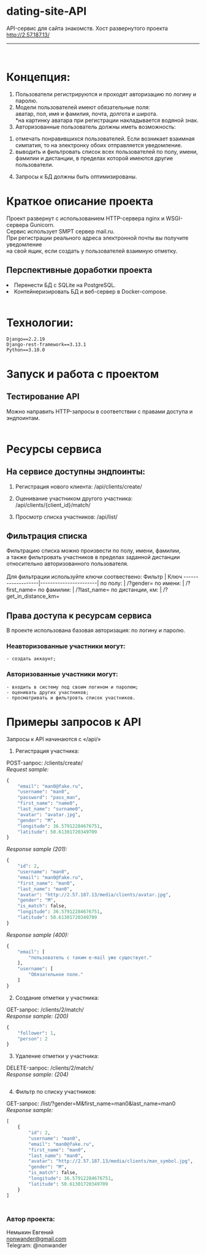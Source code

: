 # dating-site-API

API-сервис для сайта знакомств.
Хост развернутого проекта http://2.57.187.13/
<hr><br>

# Концепция:
1. Пользователи регистрируются и проходят авторизацию по логину и паролю.
2. Модели пользователей имеют обязательные поля:
<br>аватар, пол, имя и фамилия, почта, долгота и широта.
<br>*на картинку аватара при регистрации накладывается водяной знак.
3. Авторизованные пользователь должны иметь возможность:
1) отмечать понравившихся пользователей. Если возникает взаимная <br>симпатия, то на электронку обоих отправляется уведомление.
2) выводить и фильтровать список всех пользователей по полу, имени, <br>фамилии и дистанции, в пределах которой имеются другие пользователи. 
4. Запросы к БД должны быть оптимизированы.

# Краткое описание проекта
Проект развернут с использованием HTTP-сервера nginx и WSGI-сервера Gunicorn.
<br>Сервис использует SMPT сервер mail.ru.
<br>При регистрации реального адреса электронной почты вы получите уведомление
<br>на свой ящик, если создать у пользователей взаимную отметку.

## Перспективные доработки проекта
<li>Перенести БД с SQLite на PostgreSQL.
<li>Контейнеризировать БД и веб-сервер в Docker-compose.
<br><br>

# Технологии:
    Django==2.2.19
    Django-rest-framework==3.13.1
    Python==3.10.0

# Запуск и работа с проектом
## Тестирование API
Можно направить HTTP-запросы в соответствии с правами доступа и эндпоинтам.
<br><br>

# Ресурсы сервиса

## На сервисе доступны эндпоинты:
1) Регистрация нового клиента:
/api/clients/create/

2) Оценивание участником другого участника: 
/api/clients/{client_id}/match/

3) Просмотр списка участников:
/api/list/

## Фильтрация списка 
Фильтрацию списка можно произвести по полу, имени, фамилии,
<br>а также фильтровать участников в пределах заданной дистанции <br>относительно авторизованного пользователя.
<br><br>
Для фильтрации используйте ключи соотвествено:
Фильтр             | Ключ
-------------------|-----------------------|
 по полу:          | /?gender=
 по имени:         | /?first_name=
 по фамилии:       | /?last_name=
 по дистанции, км: | /?get_in_distance_km=

## Права доступа к ресурсам сервиса

В проекте использована базовая авторизация: по логину и паролю.

### Неавторизованные участники могут:

    - создать аккаунт;

### Авторизованные участники могут:

    - входить в систему под своим логином и паролем;
    - оценивать других участников;
    - просматривать и фильтровть список участников.


# Примеры запросов к API

Запросы к API начинаются с «/api/»

1) Регистрация участника:

POST-запрос: /clients/create/
<br /> *Request sample:*
```python
{
    "email": "man0@fake.ru",
    "username": "man0",
    "password": "pass_man",
    "first_name": "name0",
    "last_name": "surname0",
    "avatar": "avatar.jpg",
    "gender": "М",
    "longitude": 36.57912284676751,
    "latitude": 50.61301720349709
}
```
*Response sample (201):*
```python
{
    "id": 2,
    "username": "man0",
    "email": "man0@fake.ru",
    "first_name": "man0",
    "last_name": "man0",
    "avatar": "http://2.57.187.13/media/clients/avatar.jpg",
    "gender": "М",
    "is_match": false,
    "longitude": 36.57912284676751,
    "latitude": 50.61301720349709
}
```
*Response sample (400):*
```python
{
    "email": [
        "пользователь с таким e-mail уже существует."
    ],
    "username": [
        "Обязательное поле."
    ]
}
```

2) Создание отметки у участника:

GET-запрос: /clients/2/match/
<br /> *Response sample: (200)*
```python
{
    "follower": 1,
    "person": 2
}
```

3) Удаление отметки у участника:

DELETE-запрос: /clients/2/match/
<br /> *Response sample: (204)*
```python

```

4) Фильтр по списку участников:

GET-запрос: /list/?gender=М&first_name=man0&last_name=man0
<br /> *Response sample:*
```python
[
    {
        "id": 2,
        "username": "man0",
        "email": "man0@fake.ru",
        "first_name": "man0",
        "last_name": "man0",
        "avatar": "http://2.57.187.13/media/clients/man_symbol.jpg",
        "gender": "М",
        "is_match": false,
        "longitude": 36.57912284676751,
        "latitude": 50.61301720349709
    }
]
```

### <br /> Автор проекта:
Немыкин Евгений<br />
nonwander@gmail.com<br />
Telegram: @nonwander
